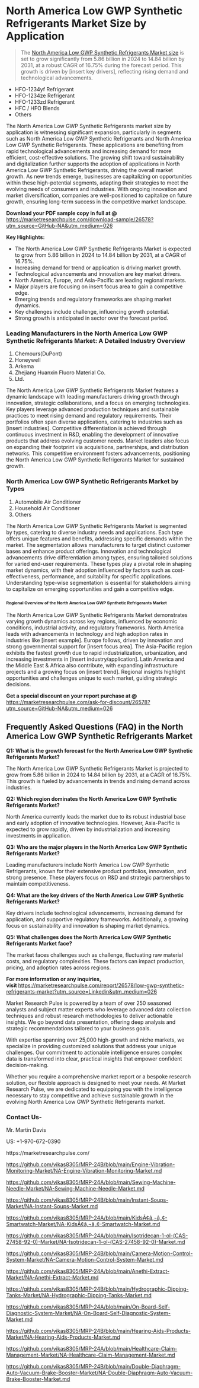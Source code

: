 <h1>North America Low GWP Synthetic Refrigerants Market&nbsp;Size by Application</h1><blockquote><p>The <a href="https://marketresearchpulse.com/download-sample/26578?utm_source=GitHub-NA&amp;utm_medium=026">North America Low GWP Synthetic Refrigerants Market size</a> is set to grow significantly from 5.86 billion in 2024 to 14.84 billion by 2031, at a robust CAGR of 16.75% during the forecast period. This growth is driven by [insert key drivers], reflecting rising demand and technological advancements.</p></blockquote><ul><li>HFO-1234yf Refrigerant<li> HFO-1234ze Refrigerant<li> HFO-1233zd Refrigerant<li> HFC / HFO Blends<li> Others</li></ul><p>The North America Low GWP Synthetic Refrigerants market size by application is witnessing significant expansion, particularly in segments such as North America Low GWP Synthetic Refrigerants and North America Low GWP Synthetic Refrigerants. These applications are benefiting from rapid technological advancements and increasing demand for more efficient, cost-effective solutions. The growing shift toward sustainability and digitalization further supports the adoption of applications in North America Low GWP Synthetic Refrigerants, driving the overall market growth. As new trends emerge, businesses are capitalizing on opportunities within these high-potential segments, adapting their strategies to meet the evolving needs of consumers and industries. With ongoing innovation and market diversification, companies are well-positioned to capitalize on future growth, ensuring long-term success in the competitive market landscape.</p><p><strong>Download your PDF sample copy in full at @ </strong><a href="https://marketresearchpulse.com/download-sample/26578?utm_source=GitHub-NA&amp;utm_medium=026">https://marketresearchpulse.com/download-sample/26578?utm_source=GitHub-NA&amp;utm_medium=026</a></p><p><strong>Key Highlights: </strong></p><ul><li>The North America Low GWP Synthetic Refrigerants Market is expected to grow from 5.86 billion in 2024 to 14.84 billion by 2031, at a CAGR of 16.75%.</li><li>Increasing demand for trend or application is driving market growth.</li><li>Technological advancements and innovation are key market drivers.</li><li>North America, Europe, and Asia-Pacific are leading regional markets.</li><li>Major players are focusing on insert focus area to gain a competitive edge.</li><li>Emerging trends and regulatory frameworks are shaping market dynamics.</li><li>Key challenges include challenge, influencing growth potential.</li><li>Strong growth is anticipated in sector over the forecast period.</li></ul><h3>Leading Manufacturers in the North America Low GWP Synthetic Refrigerants Market: A Detailed Industry Overview</h3><ol><li>Chemours(DuPont)</li><li>Honeywell</li><li>Arkema</li><li>Zhejiang Huanxin Fluoro Material Co.</li><li>Ltd.</li></ol><div class="flex max-w-full flex-col flex-grow"><div class="min-h-8 text-message flex w-full flex-col items-end gap-2 whitespace-normal break-words [.text-message+&amp;]:mt-5" dir="auto" data-message-author-role="assistant" data-message-id="fd8432e4-4910-450d-b182-61b7bfb0a01f" data-message-model-slug="gpt-4o"><div class="flex w-full flex-col gap-1 empty:hidden first:pt-[3px]"><div class="markdown prose w-full break-words dark:prose-invert light"><p>The North America Low GWP Synthetic Refrigerants Market features a dynamic landscape with leading manufacturers driving growth through innovation, strategic collaborations, and a focus on emerging technologies. Key players leverage advanced production techniques and sustainable practices to meet rising demand and regulatory requirements. Their portfolios often span diverse applications, catering to industries such as [insert industries]. Competitive differentiation is achieved through continuous investment in R&amp;D, enabling the development of innovative products that address evolving customer needs. Market leaders also focus on expanding their footprint via acquisitions, partnerships, and distribution networks. This competitive environment fosters advancements, positioning the North America Low GWP Synthetic Refrigerants Market for sustained growth.</p></div></div></div></div><h3>North America Low GWP Synthetic Refrigerants Market by Types</h3><ol><li>Automobile Air Conditioner<li> Household Air Conditioner<li> Others</li></ol><div class="flex max-w-full flex-col flex-grow"><div class="min-h-8 text-message flex w-full flex-col items-end gap-2 whitespace-normal break-words [.text-message+&amp;]:mt-5" dir="auto" data-message-author-role="assistant" data-message-id="084470be-0bb7-4664-bddf-5156b4f41249" data-message-model-slug="gpt-4o-mini"><div class="flex w-full flex-col gap-1 empty:hidden first:pt-[3px]"><div class="markdown prose w-full break-words dark:prose-invert light"><p>The North America Low GWP Synthetic Refrigerants Market is segmented by types, catering to diverse industry needs and applications. Each type offers unique features and benefits, addressing specific demands within the market. The segmentation allows manufacturers to target distinct customer bases and enhance product offerings. Innovation and technological advancements drive differentiation among types, ensuring tailored solutions for varied end-user requirements. These types play a pivotal role in shaping market dynamics, with their adoption influenced by factors such as cost-effectiveness, performance, and suitability for specific applications. Understanding type-wise segmentation is essential for stakeholders aiming to capitalize on emerging opportunities and gain a competitive edge.</p></div></div></div></div><h3><span style="font-size: 11px;">Regional Overview of the North America Low GWP Synthetic Refrigerants Market</span></h3><div class="flex max-w-full flex-col flex-grow"><div class="min-h-8 text-message flex w-full flex-col items-end gap-2 whitespace-normal break-words [.text-message+&amp;]:mt-5" dir="auto" data-message-author-role="assistant" data-message-id="e9038762-ce64-4e30-91c9-9bd413514231" data-message-model-slug="gpt-4o-mini"><div class="flex w-full flex-col gap-1 empty:hidden first:pt-[3px]"><div class="markdown prose w-full break-words dark:prose-invert light"><p>The North America Low GWP Synthetic Refrigerants Market demonstrates varying growth dynamics across key regions, influenced by economic conditions, industrial activity, and regulatory frameworks. North America leads with advancements in technology and high adoption rates in industries like [insert example]. Europe follows, driven by innovation and strong governmental support for [insert focus area]. The Asia-Pacific region exhibits the fastest growth due to rapid industrialization, urbanization, and increasing investments in [insert industry/application]. Latin America and the Middle East &amp; Africa also contribute, with expanding infrastructure projects and a growing focus on [insert trend]. Regional insights highlight opportunities and challenges unique to each market, guiding strategic decisions.</p></div></div></div></div><p><strong>Get a special discount on your report purchase at @ </strong><a href="https://marketresearchpulse.com/ask-for-discount/26578?utm_source=GitHub-NA&amp;utm_medium=026">https://marketresearchpulse.com/ask-for-discount/26578?utm_source=GitHub-NA&amp;utm_medium=026</a></p><h2>Frequently Asked Questions (FAQ) in the North America Low GWP Synthetic Refrigerants Market</h2><p><strong>Q1: What is the growth forecast for the North America Low GWP Synthetic Refrigerants Market?</strong></p><p>The North America Low GWP Synthetic Refrigerants Market is projected to grow from 5.86 billion in 2024 to 14.84 billion by 2031, at a CAGR of 16.75%. This growth is fueled by advancements in trends and rising demand across industries.</p><p><strong>Q2: Which region dominates the North America Low GWP Synthetic Refrigerants Market?</strong></p><p>North America currently leads the market due to its robust industrial base and early adoption of innovative technologies. However, Asia-Pacific is expected to grow rapidly, driven by industrialization and increasing investments in application.</p><p><strong>Q3: Who are the major players in the North America Low GWP Synthetic Refrigerants Market?</strong></p><p>Leading manufacturers include North America Low GWP Synthetic Refrigerants, known for their extensive product portfolios, innovation, and strong presence. These players focus on R&amp;D and strategic partnerships to maintain competitiveness.</p><p><strong>Q4: What are the key drivers of the North America Low GWP Synthetic Refrigerants Market?</strong></p><p>Key drivers include technological advancements, increasing demand for application, and supportive regulatory frameworks. Additionally, a growing focus on sustainability and innovation is shaping market dynamics.</p><p><strong>Q5: What challenges does the North America Low GWP Synthetic Refrigerants Market face?</strong></p><p>The market faces challenges such as challenge, fluctuating raw material costs, and regulatory complexities. These factors can impact production, pricing, and adoption rates across regions.</p><p><strong>For more information or any inquiries, visit&nbsp;</strong><a href="https://marketresearchpulse.com/report/26578/low-gwp-synthetic-refrigerants-market?utm_source=Linkedin&utm_medium=026">https://marketresearchpulse.com/report/26578/low-gwp-synthetic-refrigerants-market?utm_source=Linkedin&utm_medium=026</a></p><p>Market Research Pulse is powered by a team of over 250 seasoned analysts and subject matter experts who leverage advanced data collection techniques and robust research methodologies to deliver actionable insights. We go beyond data presentation, offering deep analysis and strategic recommendations tailored to your business goals.</p><p>With expertise spanning over 25,000 high-growth and niche markets, we specialize in providing customized solutions that address your unique challenges. Our commitment to actionable intelligence ensures complex data is transformed into clear, practical insights that empower confident decision-making.</p><p>Whether you require a comprehensive market report or a bespoke research solution, our flexible approach is designed to meet your needs. At Market Research Pulse, we are dedicated to equipping you with the intelligence necessary to stay competitive and achieve sustainable growth in the evolving North America Low GWP Synthetic Refrigerants market.</p><h3><strong>Contact Us-</strong></h3><p>Mr. Martin Davis</p><p>US: +1-970-672-0390</p><p>https://marketresearchpulse.com/</p><p><a href="https://github.com/vikas8305/MRP-24B/blob/main/Engine-Vibration-Monitoring-Market/NA-Engine-Vibration-Monitoring-Market.md">https://github.com/vikas8305/MRP-24B/blob/main/Engine-Vibration-Monitoring-Market/NA-Engine-Vibration-Monitoring-Market.md</a></p><p><a href="https://github.com/vikas8305/MRP-24A/blob/main/Sewing-Machine-Needle-Market/NA-Sewing-Machine-Needle-Market.md">https://github.com/vikas8305/MRP-24A/blob/main/Sewing-Machine-Needle-Market/NA-Sewing-Machine-Needle-Market.md</a></p><p><a href="https://github.com/vikas8305/MRP-24B/blob/main/Instant-Soups-Market/NA-Instant-Soups-Market.md">https://github.com/vikas8305/MRP-24B/blob/main/Instant-Soups-Market/NA-Instant-Soups-Market.md</a></p><p><a href="https://github.com/vikas8305/MRP-24A/blob/main/KidsÃ¢â‚¬â„¢-Smartwatch-Market/NA-KidsÃ¢â‚¬â„¢-Smartwatch-Market.md">https://github.com/vikas8305/MRP-24A/blob/main/KidsÃ¢â‚¬â„¢-Smartwatch-Market/NA-KidsÃ¢â‚¬â„¢-Smartwatch-Market.md</a></p><p><a href="https://github.com/vikas8305/MRP-24A/blob/main/Isotridecan-1-ol-(CAS-27458-92-0)-Market/NA-Isotridecan-1-ol-(CAS-27458-92-0)-Market.md">https://github.com/vikas8305/MRP-24A/blob/main/Isotridecan-1-ol-(CAS-27458-92-0)-Market/NA-Isotridecan-1-ol-(CAS-27458-92-0)-Market.md</a></p><p><a href="https://github.com/vikas8305/MRP-24B/blob/main/Camera-Motion-Control-System-Market/NA-Camera-Motion-Control-System-Market.md">https://github.com/vikas8305/MRP-24B/blob/main/Camera-Motion-Control-System-Market/NA-Camera-Motion-Control-System-Market.md</a></p><p><a href="https://github.com/vikas8305/MRP-24A/blob/main/Anethi-Extract-Market/NA-Anethi-Extract-Market.md">https://github.com/vikas8305/MRP-24A/blob/main/Anethi-Extract-Market/NA-Anethi-Extract-Market.md</a></p><p><a href="https://github.com/vikas8305/MRP-24B/blob/main/Hydrographic-Dipping-Tanks-Market/NA-Hydrographic-Dipping-Tanks-Market.md">https://github.com/vikas8305/MRP-24B/blob/main/Hydrographic-Dipping-Tanks-Market/NA-Hydrographic-Dipping-Tanks-Market.md</a></p><p><a href="https://github.com/vikas8305/MRP-24A/blob/main/On-Board-Self-Diagnostic-System-Market/NA-On-Board-Self-Diagnostic-System-Market.md">https://github.com/vikas8305/MRP-24A/blob/main/On-Board-Self-Diagnostic-System-Market/NA-On-Board-Self-Diagnostic-System-Market.md</a></p><p><a href="https://github.com/vikas8305/MRP-24B/blob/main/Hearing-Aids-Products-Market/NA-Hearing-Aids-Products-Market.md">https://github.com/vikas8305/MRP-24B/blob/main/Hearing-Aids-Products-Market/NA-Hearing-Aids-Products-Market.md</a></p><p><a href="https://github.com/vikas8305/MRP-24A/blob/main/Healthcare-Claim-Management-Market/NA-Healthcare-Claim-Management-Market.md">https://github.com/vikas8305/MRP-24A/blob/main/Healthcare-Claim-Management-Market/NA-Healthcare-Claim-Management-Market.md</a></p><p><a href="https://github.com/vikas8305/MRP-24B/blob/main/Double-Diaphragm-Auto-Vacuum-Brake-Booster-Market/NA-Double-Diaphragm-Auto-Vacuum-Brake-Booster-Market.md">https://github.com/vikas8305/MRP-24B/blob/main/Double-Diaphragm-Auto-Vacuum-Brake-Booster-Market/NA-Double-Diaphragm-Auto-Vacuum-Brake-Booster-Market.md</a></p>

